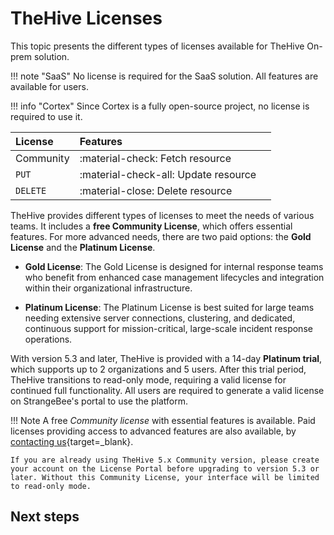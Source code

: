 # TheHive Licenses

This topic presents the different types of licenses available for TheHive On-prem solution.

!!! note "SaaS"
    No license is required for the SaaS solution. All features are available for users.

!!! info "Cortex"
    Since Cortex is a fully open-source project, no license is required to use it.

| License      | Features                            |                             |
| :----------  | :-----------------------------------| :---------------------------|
| Community       | :material-check:     Fetch resource  |
| `PUT`        | :material-check-all: Update resource |
| `DELETE`     | :material-close:     Delete resource |

TheHive provides different types of licenses to meet the needs of various teams. It includes a **free Community License**, which offers essential features. For more advanced needs, there are two paid options: the **Gold License** and the **Platinum License**.

- **Gold License**: The Gold License is designed for internal response teams who benefit from enhanced case management lifecycles and integration within their organizational infrastructure.

- **Platinum License**: The Platinum License is best suited for large teams needing extensive server connections, clustering, and dedicated, continuous support for mission-critical, large-scale incident response operations.
 
With version 5.3 and later, TheHive is provided with a 14-day **Platinum trial**, which supports up to 2 organizations and 5 users. After this trial period, TheHive transitions to read-only mode, requiring a valid license for continued full functionality. All users are required to generate a valid license on StrangeBee's portal to use the platform.

!!! Note
    A free *Community license* with essential features is available. Paid licenses providing access to advanced features are also available, by [contacting us](https://strangebee.com/contact-strangebee/){target=_blank}.

    If you are already using TheHive 5.x Community version, please create your account on the License Portal before upgrading to version 5.3 or later. Without this Community License, your interface will be limited to read-only mode.

<h2>Next steps</h2>
